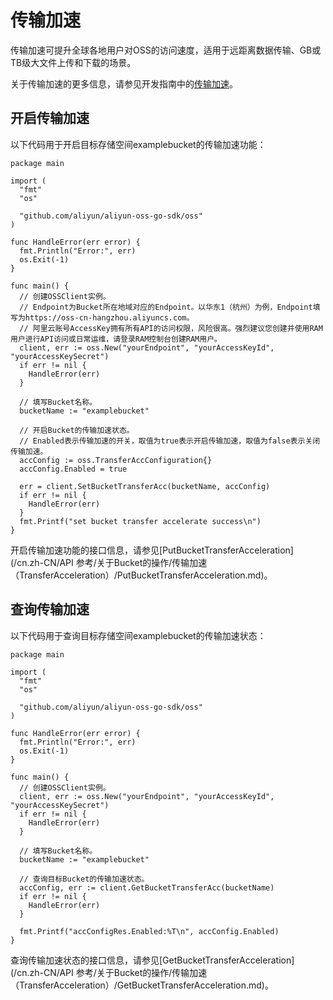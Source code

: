 # 传输加速

传输加速可提升全球各地用户对OSS的访问速度，适用于远距离数据传输、GB或TB级大文件上传和下载的场景。

关于传输加速的更多信息，请参见开发指南中的[传输加速](/cn.zh-CN/开发指南/存储空间（Bucket）/传输加速.md)。

## 开启传输加速

以下代码用于开启目标存储空间examplebucket的传输加速功能：

```
package main

import (
  "fmt"
  "os"

  "github.com/aliyun/aliyun-oss-go-sdk/oss"
)

func HandleError(err error) {
  fmt.Println("Error:", err)
  os.Exit(-1)
}

func main() {
  // 创建OSSClient实例。
  // Endpoint为Bucket所在地域对应的Endpoint。以华东1（杭州）为例，Endpoint填写为https://oss-cn-hangzhou.aliyuncs.com。
  // 阿里云账号AccessKey拥有所有API的访问权限，风险很高。强烈建议您创建并使用RAM用户进行API访问或日常运维，请登录RAM控制台创建RAM用户。
  client, err := oss.New("yourEndpoint", "yourAccessKeyId", "yourAccessKeySecret")
  if err != nil {
    HandleError(err)
  }

  // 填写Bucket名称。
  bucketName := "examplebucket"

  // 开启Bucket的传输加速状态。
  // Enabled表示传输加速的开关，取值为true表示开启传输加速，取值为false表示关闭传输加速。
  accConfig := oss.TransferAccConfiguration{}
  accConfig.Enabled = true

  err = client.SetBucketTransferAcc(bucketName, accConfig)
  if err != nil {
    HandleError(err)
  }
  fmt.Printf("set bucket transfer accelerate success\n")  
}
```

开启传输加速功能的接口信息，请参见[PutBucketTransferAcceleration](/cn.zh-CN/API 参考/关于Bucket的操作/传输加速（TransferAcceleration）/PutBucketTransferAcceleration.md)。

## 查询传输加速

以下代码用于查询目标存储空间examplebucket的传输加速状态：

```
package main

import (
  "fmt"
  "os"

  "github.com/aliyun/aliyun-oss-go-sdk/oss"
)

func HandleError(err error) {
  fmt.Println("Error:", err)
  os.Exit(-1)
}

func main() {
  // 创建OSSClient实例。
  client, err := oss.New("yourEndpoint", "yourAccessKeyId", "yourAccessKeySecret")
  if err != nil {
    HandleError(err)
  }

  // 填写Bucket名称。
  bucketName := "examplebucket"

  // 查询目标Bucket的传输加速状态。
  accConfig, err := client.GetBucketTransferAcc(bucketName)
  if err != nil {
    HandleError(err)
  }

  fmt.Printf("accConfigRes.Enabled:%T\n", accConfig.Enabled)
}
```

查询传输加速状态的接口信息，请参见[GetBucketTransferAcceleration](/cn.zh-CN/API 参考/关于Bucket的操作/传输加速（TransferAcceleration）/GetBucketTransferAcceleration.md)。

